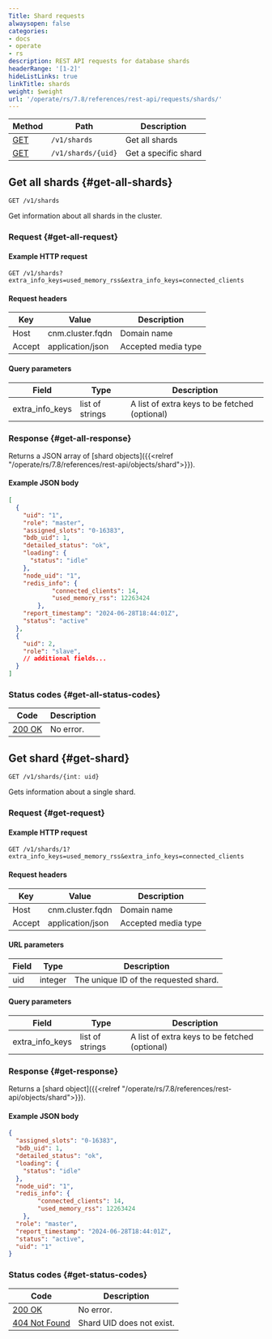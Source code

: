 ```yaml
---
Title: Shard requests
alwaysopen: false
categories:
- docs
- operate
- rs
description: REST API requests for database shards
headerRange: '[1-2]'
hideListLinks: true
linkTitle: shards
weight: $weight
url: '/operate/rs/7.8/references/rest-api/requests/shards/'
---
```


| Method | Path | Description |
|--------|------|-------------|
| [GET](#get-all-shards) | `/v1/shards` | Get all shards |
| [GET](#get-shard) | `/v1/shards/{uid}` | Get a specific shard |

## Get all shards {#get-all-shards}

	GET /v1/shards

Get information about all shards in the cluster.

### Request {#get-all-request} 

#### Example HTTP request

	GET /v1/shards?extra_info_keys=used_memory_rss&extra_info_keys=connected_clients

#### Request headers

| Key | Value | Description |
|-----|-------|-------------|
| Host | cnm.cluster.fqdn | Domain name |
| Accept | application/json | Accepted media type |

#### Query parameters

| Field | Type | Description |
|-------|------|-------------|
| extra_info_keys | list of strings | A list of extra keys to be fetched (optional) |

### Response {#get-all-response} 

Returns a JSON array of [shard objects]({{<relref "/operate/rs/7.8/references/rest-api/objects/shard">}}).

#### Example JSON body

```json
[
  {
    "uid": "1",
    "role": "master",
    "assigned_slots": "0-16383",
    "bdb_uid": 1,
    "detailed_status": "ok",
    "loading": {
      "status": "idle"
    },
    "node_uid": "1",
    "redis_info": {
			"connected_clients": 14,
			"used_memory_rss": 12263424
		},
    "report_timestamp": "2024-06-28T18:44:01Z",
    "status": "active"
  },
  {
    "uid": 2,
    "role": "slave",
    // additional fields...
  }
]
```

### Status codes {#get-all-status-codes} 

| Code | Description |
|------|-------------|
| [200 OK](https://www.rfc-editor.org/rfc/rfc9110.html#name-200-ok) | No error. |

## Get shard {#get-shard}

	GET /v1/shards/{int: uid}

Gets information about a single shard.

### Request {#get-request} 

#### Example HTTP request

	GET /v1/shards/1?extra_info_keys=used_memory_rss&extra_info_keys=connected_clients

#### Request headers

| Key | Value | Description |
|-----|-------|-------------|
| Host | cnm.cluster.fqdn | Domain name |
| Accept | application/json | Accepted media type |

#### URL parameters

| Field | Type | Description |
|-------|------|-------------|
| uid | integer | The unique ID of the requested shard. |

#### Query parameters

| Field | Type | Description |
|-------|------|-------------|
| extra_info_keys | list of strings | A list of extra keys to be fetched (optional) |

### Response {#get-response} 

Returns a [shard object]({{<relref "/operate/rs/7.8/references/rest-api/objects/shard">}}).

#### Example JSON body

```json
{
  "assigned_slots": "0-16383",
  "bdb_uid": 1,
  "detailed_status": "ok",
  "loading": {
    "status": "idle"
  },
  "node_uid": "1",
  "redis_info": {
		"connected_clients": 14,
		"used_memory_rss": 12263424
	},
  "role": "master",
  "report_timestamp": "2024-06-28T18:44:01Z",
  "status": "active",
  "uid": "1"
}
```

### Status codes {#get-status-codes} 

| Code | Description |
|------|-------------|
| [200 OK](https://www.rfc-editor.org/rfc/rfc9110.html#name-200-ok) | No error. |
| [404 Not Found](https://www.rfc-editor.org/rfc/rfc9110.html#name-404-not-found) | Shard UID does not exist. |
